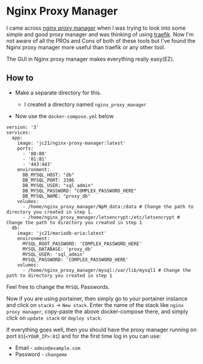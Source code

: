 # Nginx Proxy Manager

I came across [nginx proxy manager](https://nginxproxymanager.com/) when I was trying to look into some simple and good proxy manager and was thinking of using [traefik](https://traefik.io/). Now I'm not aware of all the PROs and Cons of both of these tools but I've found the Nginx proxy manager more useful than traefik or any other tool.

The GUI in Nginx proxy manager makes everything really easy(EZ).

## How to

* Make a separate directory for this.
    - I created a directory named `nginx_proxy_manager`

* Now use the `docker-compose.yml` below

```docker-compose
version: '3'
services:
  app:
    image: 'jc21/nginx-proxy-manager:latest'
    ports:
      - '80:80'
      - '81:81'
      - '443:443'
    environment:
      DB_MYSQL_HOST: "db"
      DB_MYSQL_PORT: 3306
      DB_MYSQL_USER: "sql_admin"
      DB_MYSQL_PASSWORD: "COMPLEX_PASSWORD_HERE"
      DB_MYSQL_NAME: "proxy_db"
    volumes:
      - /home/nginx_proxy_manager/NpM_data:/data # Change the path to directory you created in step 1.
      - /home/nginx_proxy_manager/letsencrypt:/etc/letsencrypt # Change the path to directory you created in step 1
  db:
    image: 'jc21/mariadb-aria:latest'
    environment:
      MYSQL_ROOT_PASSWORD: 'COMPLEX_PASSWORD_HERE'
      MYSQL_DATABASE: 'proxy_db'
      MYSQL_USER: 'sql_admin'
      MYSQL_PASSWORD: 'COMPLEX_PASSWORD_HERE'
    volumes:
      - /home/nginx_proxy_manager/mysql:/var/lib/mysql1 # Change the path to directory you created in step 1
```

Feel free to change the `MYSQL` Passwords.

Now if you are using portainer, then simply go to your portainer instance and click on `stacks` -> `New stack`. Enter the name of the stack like `nginx proxy manager`, copy-paste the above docker-compose there, and simply click on `update stack` or `deploy stack`.

If everything goes well, then you should have the proxy manager running on port `81`(`<YOUR_IP>:81`) and for the first time log in you can use:
    
   * Email - `admin@example.com`
   * Password - `changeme`